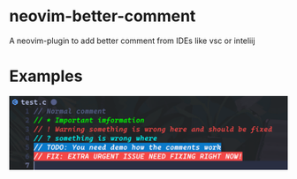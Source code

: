 # neovim-better-comment
A neovim-plugin to add better comment from IDEs like vsc or inteliij

# Examples
![Demo](/lua/vim-better-comment/.image/demo.png)
